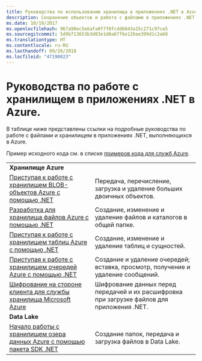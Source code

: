 ```yaml
---
title: Руководства по использованию хранилища в приложениях .NET в Azure
description: Сохранение объектов и работа с файлами в приложениях .NET, выполняющихся в Azure
ms.date: 10/19/2017
ms.openlocfilehash: 967a90ec5e6afa0f7f0fcdd6843a15c271c97ce5
ms.sourcegitcommit: 5d9b713653b3d03e1d0a67f6e126ee399d1c2a60
ms.translationtype: HT
ms.contentlocale: ru-RU
ms.lasthandoff: 09/26/2018
ms.locfileid: "47190823"
---
```

# <a name="tutorials-for-working-with-storage-in-your-net-apps-on-azure"></a>Руководства по работе с хранилищем в приложениях .NET в Azure.

В таблице ниже представлены ссылки на подробные руководства по работе с файлами и хранилищем в приложениях .NET, выполняющихся в Azure.

Пример исходного кода см. в списке [примеров кода для служб Azure](https://azure.microsoft.com/resources/samples/?platform=dotnet).

| | |
|---|---|
| **Хранилище Azure** ||
| [Приступая к работе с хранилищем BLOB-объектов Azure с помощью .NET][1] | Передача, перечисление, загрузка и удаление больших двоичных объектов. |
| [Разработка для хранилища файлов Azure с помощью .NET][4] | Создание, изменение и удаление файлов и каталогов в общей папке. | 
| [Приступая к работе с хранилищем таблиц Azure с помощью .NET][3] | Создание, изменение и удаление таблиц и сущностей. |
| [Приступая к работе с хранилищем очередей Azure с помощью .NET][2] | Создание и удаление очередей; вставка, просмотр, получение и удаление сообщений. |
| [Шифрование на стороне клиента для службы хранилища Microsoft Azure][5] | Шифрование данных перед передачей и их расшифровка при загрузке файлов для приложения .NET. 
|**Data Lake**||
| [Начало работы с хранилищем озера данных Azure с помощью пакета SDK .NET][6] | Создание папок, передача и загрузка файлов в Data Lake. | 

[1]: /azure/storage/storage-dotnet-how-to-use-blobs
[2]: /azure/storage/storage-dotnet-how-to-use-queues
[3]: /azure/storage/storage-dotnet-how-to-use-tables
[4]: /azure/storage/storage-dotnet-how-to-use-files
[5]: /azure/storage/storage-client-side-encryption
[6]: /azure/data-lake-store/data-lake-store-get-started-net-sdk